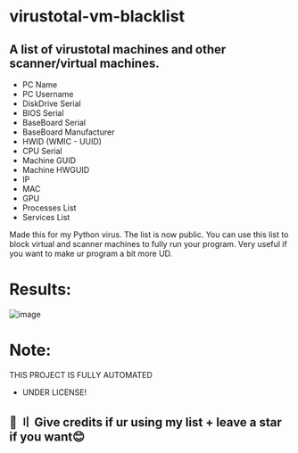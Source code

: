 # virustotal-vm-blacklist

## A list of virustotal machines and other scanner/virtual machines.
* PC Name
* PC Username
* DiskDrive Serial
* BIOS Serial
* BaseBoard Serial
* BaseBoard Manufacturer
* HWID (WMIC - UUID)
* CPU Serial
* Machine GUID
* Machine HWGUID
* IP
* MAC
* GPU
* Processes List
* Services List

Made this for my Python virus.
The list is now public. You can use this list to block virtual and scanner machines to fully run your program. Very useful if you want to make ur program a bit more UD.

# Results:

![image](https://user-images.githubusercontent.com/74118308/200084203-de6c70fe-591c-41ea-b878-2ca9180a8d58.png)


# Note:
THIS PROJECT IS FULLY AUTOMATED
- UNDER LICENSE!

## 🌟 〢 Give credits if ur using my list + leave a star if you want😊 ##


